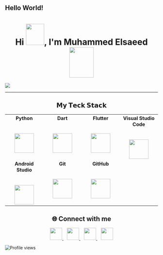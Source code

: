 ## Hello World!
<h1 align="center">Hi <img src="https://i.pinimg.com/originals/28/02/00/28020003d4a493c78d8202ba6c35f179.gif" width="60px" height="70px">, I'm Muhammed Elsaeed
<img src = "https://octodex.github.com/images/spidertocat.png" width ="80px" height="100px"> </h1>
<img src = "https://i.pinimg.com/originals/f5/36/01/f53601133f236d1cb167ac19f05a3d60.gif" hight ="100px" widht= "100px">

---------
<center>   <h2> 𝗠𝘆 𝗧𝗲𝗰𝗸 𝗦𝘁𝗮𝗰𝗸 </h2> </center>

<table>
  <tbody>
    <tr valign="top">
      <td width="25%" align="center">
        <span><b>Python</b></span><br><br><br>
        <img height="64px" src="https://cdn.svgporn.com/logos/python.svg">
      </td>
      <td width="25%" align="center">
        <span><b>Dart</b></span><br><br><br>
        <img height="64px" src="https://cdn.svgporn.com/logos/dart.svg">
      </td>
      <td width="25%" align="center">
        <span><b>Flutter</b></span><br><br><br>
        <img height="64px" src="https://cdn.svgporn.com/logos/flutter.svg">
      </td>
      <td width="25%" align="center">
        <span><b>Visual Studio Code</b></span><br><br><br>
        <img height="64px" src="https://cdn.svgporn.com/logos/visual-studio-code.svg">
      </td>
    </tr>
    <tr valign="top">
      <td width="25%" align="center">
        <span><b>Android Studio</b></span><br><br><br>
        <img height="64px" src="https://cdn.svgporn.com/logos/android-icon.svg">
      </td>
      <td width="25%" align="center">
        <span><b>Git</b></span><br><br><br>
        <img height="64px" src="https://cdn.svgporn.com/logos/git-icon.svg">
      </td>
      <td width="25%" align="center">
        <span><b>GitHub</b></span><br><br><br>
        <img height="64px" src="https://cdn.svgporn.com/logos/github-icon.svg">
      </td>
    </tr>
  </tbody>
</table>


<h2 align="center">🌐 Connect with me</h2>
<p align="center">
  <a href="https://github.com/mohammed-elsaeede" target="_blank">
    <img src="https://cdn.svgporn.com/logos/github-icon.svg" height="40px">
  </a>&nbsp;&nbsp;
  <a href="https://discordapp.com/users/495470943141888000" target="_blank">
    <img src="https://cdn.svgporn.com/logos/discord-icon.svg" height="40px">
  </a>&nbsp;&nbsp;
  <a href="mailto:mohammedelsaeed222@gmail.com" target="_blank">
    <img src="https://cdn.svgporn.com/logos/google-gmail.svg" height="40px">
  </a>&nbsp;&nbsp;
  <a href="https://instagram.com/muhameed.py" target="_blank">
    <img src="https://cdn.svgporn.com/logos/instagram-icon.svg" height="40px">
  </a>
</p>

![Profile views](https://komarev.com/ghpvc/?username=mohammed-elsaeede&color=blue)

